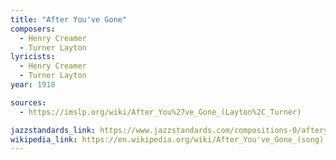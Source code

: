 ```yaml
---
title: "After You've Gone"
composers:
  - Henry Creamer
  - Turner Layton
lyricists:
  - Henry Creamer
  - Turner Layton
year: 1918

sources:
  - https://imslp.org/wiki/After_You%27ve_Gone_(Layton%2C_Turner)

jazzstandards_link: https://www.jazzstandards.com/compositions-0/afteryouvegone.htm
wikipedia_link: https://en.wikipedia.org/wiki/After_You've_Gone_(song)
---
```

